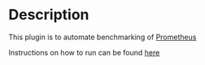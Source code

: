 # Description

This plugin is to automate benchmarking of [Prometheus](https://github.com/prometheus/Prometheus)

Instructions on how to run can be found [here](https://github.com/sipian/prombench/tree/prombench/prow-files/deploy-prow)
